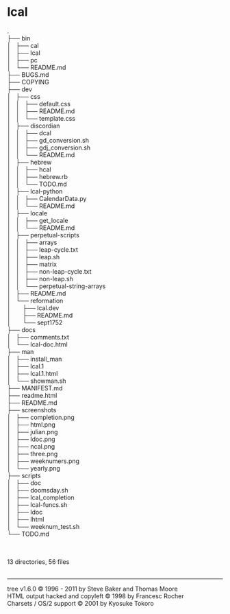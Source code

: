 <html>
<body>
	<h1>lcal</h1><p>
	.<br>
	├── bin<br>
	│   ├── cal<br>
	│   ├── lcal<br>
	│   ├── pc<br>
	│   └── README.md<br>
	├── BUGS.md<br>
	├── COPYING<br>
	├── dev<br>
	│   ├── css<br>
	│   │   ├── default.css<br>
	│   │   ├── README.md<br>
	│   │   └── template.css<br>
	│   ├── discordian<br>
	│   │   ├── dcal<br>
	│   │   ├── gd_conversion.sh<br>
	│   │   ├── gdj_conversion.sh<br>
	│   │   └── README.md<br>
	│   ├── hebrew<br>
	│   │   ├── hcal<br>
	│   │   ├── hebrew.rb<br>
	│   │   └── TODO.md<br>
	│   ├── lcal-python<br>
	│   │   ├── CalendarData.py<br>
	│   │   └── README.md<br>
	│   ├── locale<br>
	│   │   ├── get_locale<br>
	│   │   └── README.md<br>
	│   ├── perpetual-scripts<br>
	│   │   ├── arrays<br>
	│   │   ├── leap-cycle.txt<br>
	│   │   ├── leap.sh<br>
	│   │   ├── matrix<br>
	│   │   ├── non-leap-cycle.txt<br>
	│   │   ├── non-leap.sh<br>
	│   │   └── perpetual-string-arrays<br>
	│   ├── README.md<br>
	│   └── reformation<br>
	│   &nbsp;&nbsp;&nbsp; ├── lcal.dev<br>
	│   &nbsp;&nbsp;&nbsp; ├── README.md<br>
	│   &nbsp;&nbsp;&nbsp; └── sept1752<br>
	├── docs<br>
	│   ├── comments.txt<br>
	│   └── lcal-doc.html<br>
	├── man<br>
	│   ├── install_man<br>
	│   ├── lcal.1<br>
	│   ├── lcal.1.html<br>
	│   └── showman.sh<br>
	├── MANIFEST.md<br>
	├── readme.html<br>
	├── README.md<br>
	├── screenshots<br>
	│   ├── completion.png<br>
	│   ├── html.png<br>
	│   ├── julian.png<br>
	│   ├── ldoc.png<br>
	│   ├── ncal.png<br>
	│   ├── three.png<br>
	│   ├── weeknumers.png<br>
	│   └── yearly.png<br>
	├── scripts<br>
	│   ├── doc<br>
	│   ├── doomsday.sh<br>
	│   ├── lcal_completion<br>
	│   ├── lcal-funcs.sh<br>
	│   ├── ldoc<br>
	│   ├── lhtml<br>
	│   └── weeknum_test.sh<br>
	└── TODO.md<br>
	<br><br>
	</p>
	<p>

13 directories, 56 files
	<br><br>
	</p>
	<hr>
	<p class="VERSION">
		 tree v1.6.0 © 1996 - 2011 by Steve Baker and Thomas Moore <br>
		 HTML output hacked and copyleft © 1998 by Francesc Rocher <br>
		 Charsets / OS/2 support © 2001 by Kyosuke Tokoro
	</p>
</body>
</html>
